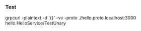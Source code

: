 ### Test

grpcurl -plaintext -d '{}' -vv -proto ./hello.proto localhost:3000 hello.HelloService/TestUnary
